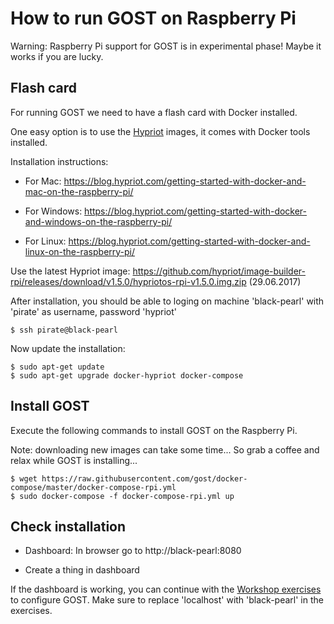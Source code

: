 # How to run GOST on Raspberry Pi

Warning: Raspberry Pi support for GOST is in experimental phase! Maybe it works if you are lucky.

## Flash card

For running GOST we need to have a flash card with Docker installed.

One easy option is to use the <a href="https://blog.hypriot.com/">Hypriot</a> images, it comes with Docker tools installed.

Installation instructions:

- For Mac: https://blog.hypriot.com/getting-started-with-docker-and-mac-on-the-raspberry-pi/

- For Windows: https://blog.hypriot.com/getting-started-with-docker-and-windows-on-the-raspberry-pi/

- For Linux: https://blog.hypriot.com/getting-started-with-docker-and-linux-on-the-raspberry-pi/

Use the latest Hypriot image: https://github.com/hypriot/image-builder-rpi/releases/download/v1.5.0/hypriotos-rpi-v1.5.0.img.zip (29.06.2017)

After installation, you should be able to loging on machine 'black-pearl' with 'pirate' as username, password 'hypriot'

```
$ ssh pirate@black-pearl
```

Now update the installation:

```
$ sudo apt-get update
$ sudo apt-get upgrade docker-hypriot docker-compose
```

## Install GOST

Execute the following commands to install GOST on the Raspberry Pi.

Note: downloading new images can take some time... So grab a coffee and relax while GOST is installing... 

```
$ wget https://raw.githubusercontent.com/gost/docker-compose/master/docker-compose-rpi.yml
$ sudo docker-compose -f docker-compose-rpi.yml up
```

## Check installation

- Dashboard: In browser go to http://black-pearl:8080

- Create a thing in dashboard

If the dashboard is working, you can continue with the <a href="https://github.com/gost/workshops/blob/master/2_configuration.md">Workshop exercises</a> to configure GOST. Make sure to replace 'localhost' with 'black-pearl' in the exercises. 
